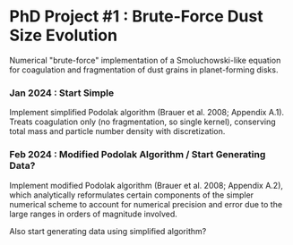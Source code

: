 # PhD Project #1 : Brute-Force Dust Size Evolution

Numerical "brute-force" implementation of a Smoluchowski-like equation for coagulation and fragmentation of dust grains in planet-forming disks.

### Jan 2024 : Start Simple

Implement simplified Podolak algorithm (Brauer et al. 2008; Appendix A.1). Treats coagulation only (no fragmentation, so single kernel), conserving total mass and particle number density with discretization.

### Feb 2024 : Modified Podolak Algorithm / Start Generating Data?

Implement modified Podolak algorithm (Brauer et al. 2008; Appendix A.2), which analytically reformulates certain components of the simpler numerical scheme to account for numerical precision and error due to the large ranges in orders of magnitude involved.

Also start generating data using simplified algorithm?
